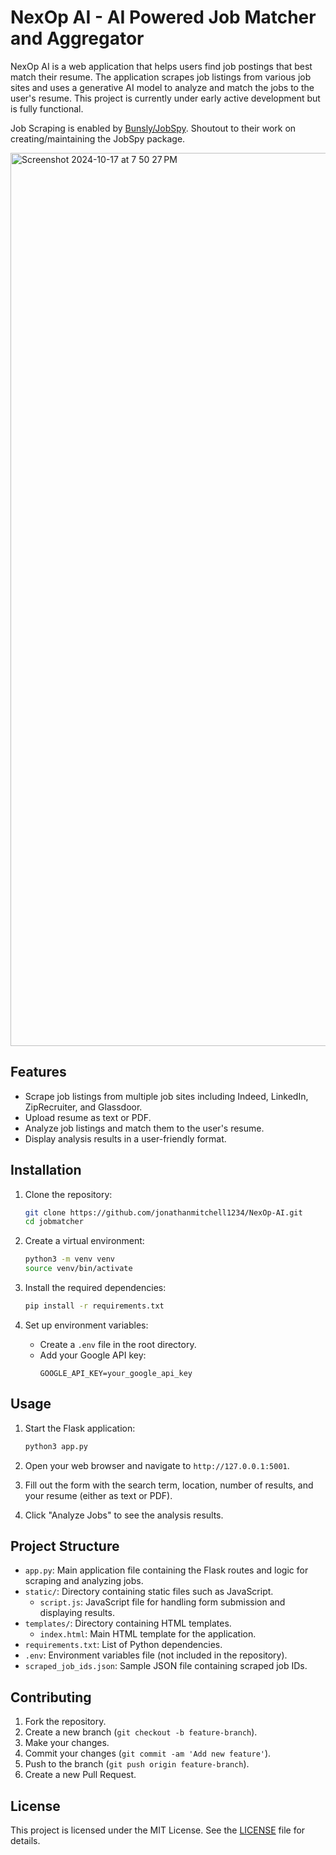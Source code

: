 # NexOp AI - AI Powered Job Matcher and Aggregator

NexOp AI is a web application that helps users find job postings that best match their resume. The application scrapes job listings from various job sites and uses a generative AI model to analyze and match the jobs to the user's resume. This project is currently under early active development but is fully functional.

Job Scraping is enabled by [Bunsly/JobSpy](https://github.com/Bunsly/JobSpy/tree/main). Shoutout to their work on creating/maintaining the JobSpy package.

<img width="1429" alt="Screenshot 2024-10-17 at 7 50 27 PM" src="https://github.com/user-attachments/assets/a2ec5ae3-9af6-4c79-b502-b1ac3ba85546">


## Features

- Scrape job listings from multiple job sites including Indeed, LinkedIn, ZipRecruiter, and Glassdoor.
- Upload resume as text or PDF.
- Analyze job listings and match them to the user's resume.
- Display analysis results in a user-friendly format.

## Installation

1. Clone the repository:
    ```sh
    git clone https://github.com/jonathanmitchell1234/NexOp-AI.git
    cd jobmatcher
    ```

2. Create a virtual environment:
    ```sh
    python3 -m venv venv
    source venv/bin/activate
    ```

3. Install the required dependencies:
    ```sh
    pip install -r requirements.txt
    ```

4. Set up environment variables:
    - Create a `.env` file in the root directory.
    - Add your Google API key:
        ```
        GOOGLE_API_KEY=your_google_api_key
        ```

## Usage

1. Start the Flask application:
    ```sh
    python3 app.py
    ```

2. Open your web browser and navigate to `http://127.0.0.1:5001`.

3. Fill out the form with the search term, location, number of results, and your resume (either as text or PDF).

4. Click "Analyze Jobs" to see the analysis results.

## Project Structure

- `app.py`: Main application file containing the Flask routes and logic for scraping and analyzing jobs.
- `static/`: Directory containing static files such as JavaScript.
    - `script.js`: JavaScript file for handling form submission and displaying results.
- `templates/`: Directory containing HTML templates.
    - `index.html`: Main HTML template for the application.
- `requirements.txt`: List of Python dependencies.
- `.env`: Environment variables file (not included in the repository).
- `scraped_job_ids.json`: Sample JSON file containing scraped job IDs.

## Contributing

1. Fork the repository.
2. Create a new branch (`git checkout -b feature-branch`).
3. Make your changes.
4. Commit your changes (`git commit -am 'Add new feature'`).
5. Push to the branch (`git push origin feature-branch`).
6. Create a new Pull Request.

## License

This project is licensed under the MIT License. See the [LICENSE](LICENSE) file for details.
